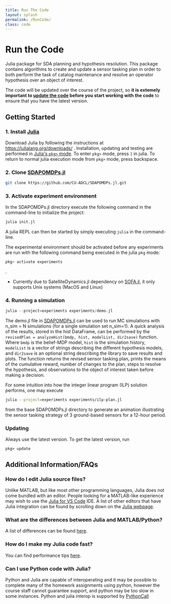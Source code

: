 ```yaml
---
title: Run The Code 
layout: splash 
permalink: /RunCode/
class: code
---
```


# Run the Code

Julia package for SDA planning and hypothesis resolution. This package contains algorithms to create and update a sensor tasking plan in order to both perform the task of catalog maintenance and resolve an operator hypothesis over an object of interest.

The code will be updated over the course of the project, so **it is extemely important to [update the code](#Updating) before you start working with the code** to ensure that you have the latest version.

## Getting Started

### 1. Install [Julia](https://julialang.org/)

Download Julia by following the instructions at https://julialang.org/downloads/ .
Installation, updating and testing are performed in [Julia's `pkg>` mode](https://docs.julialang.org/en/v1/stdlib/Pkg/). To enter `pkg>` mode, press `]` in julia. To return to normal julia execution mode from `pkg>` mode, press backspace.

### 2. Clone [SDAPOMDPs.jl](https://github.com/CU-ADCL/SDAPOMDPs.jl)
```bash
git clone https://github.com/CU-ADCL/SDAPOMDPs.jl.git

```
### 3. Activate experiment environment
In the SDAPOMDPs.jl directory execute the following command in the command-line to initialize the project:
```bash
julia init.jl
```

A julia REPL can then be started by simply executing `julia` in the command-line.

The experimental environment should be activated before any experiments are run with the following command being executed in the julia `pkg` mode:
```julia
pkg> activate experiments
```
.


* Currently due to SatelliteDynamics.jl dependency on [SOFA.jl](https://github.com/sisl/SOFA.jl), it only supports Unix systems (MacOS and Linux)

### 4. Running a simulation
```julia
julia --project=experiments experiments/demo.jl
```

The demo.jl file in [SDAPOMDPs.jl](#2-install-sdapomdpsjl) can be used to run MC simulations with n_sim = N simulations (for a single simulation set n_sim=1).
A quick analysis of the results, stored in the hist DataFrame, can be performed by the `revisedPlan = analyzeHist(bmdp, hist, modelList, dir2save)` function.
Where `bmdp` is the belief-MDP model, `hist` is the simulation history, `modelList` is a vector of strings describing the different hypothesis models, and `dir2save` is an optional string describing the library to save results and plots.
The function returns the revised sensor tasking plan, prints the means of the cumulative reward, number of changes to the plan, steps to resolve the hypothesis, and observations to the object of interest taken before making a decision.

For some intuition into how the integer linear program (ILP) solution performs, one may execute
```bash
julia --project=experiments experiments/ilp-plan.jl
```
from the base SDAPOMDPs.jl directory to generate an animation illustrating the sensor tasking strategy of 3 ground-based sensors for a 12-hour period.

### Updating

Always use the latest version. To get the latest version, run
```
pkg> update
```


## Additional Information/FAQs

### How do I edit Julia source files?

Unlike MATLAB, but like most other programming languages, Julia does not come bundled with an editor. People looking for a MATLAB-like experience may wish to use the [Julia for VS Code](https://www.julia-vscode.org/) IDE. A list of other editors that have Julia integration can be found by scrolling down on the [Julia webpage](julialang.org).

### What are the differences between Julia and MATLAB/Python?

A list of differences can be found [here](https://docs.julialang.org/en/v1/manual/noteworthy-differences/).

### How do I make my Julia code fast?

You can find performance tips [here](https://docs.julialang.org/en/v1/manual/performance-tips/).

### Can I use Python code with Julia?

Python and Julia are capable of interoperating and it may be possible to complete many of the homework assignments using python, however the course staff cannot guarantee support, and python may be too slow in some instances. Python and julia interop is supported by [PythonCall](https://github.com/JuliaPy/PythonCall.jl)




